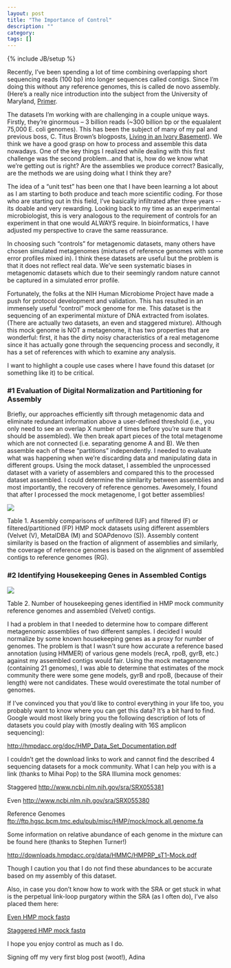 ```yaml
---
layout: post
title: "The Importance of Control"
description: ""
category: 
tags: []
---
```

{% include JB/setup %}
<p>Recently, I’ve been spending a lot of time combining overlapping short sequencing reads (100 bp) into longer sequences called contigs.  Since I’m doing this without any reference genomes, this is called de novo assembly.  (Here’s a really nice introduction into the subject from the University of Maryland, <a href="http://www.cbcb.umd.edu/research/assembly_primer.shtml">Primer</a>.</p>

<p>The datasets I’m working with are challenging in a couple unique ways.  Firstly, they’re ginormous – 3 billion reads (~300 billion bp or the equalalent 75,000 E. coli genomes).  This has been the subject of many of my pal and previous boss, C. Titus Brown’s blogposts, <a href="http://ivory.idyll.org/blog/">Living in an Ivory Basement</a>).  We think we have a good grasp on how to process and assemble this data nowadays.   One of the key things I realized while dealing with this first challenge was the second problem…and that is, how do we know what we’re getting out is right?  Are the assemblies we produce correct?   Basically, are the methods we are using doing what I think they are?</p>

<p>The idea of a “unit test” has been one that I have been learning a lot about as I am starting to both produce and teach more scientific coding.  For those who are starting out in this field, I’ve basically infiltrated after three years -- its doable and very rewarding.  Looking back to my time as an experimental microbiologist, this is very analogous to the requirement of controls for an experiment in that one would ALWAYS require.  In bioinformatics, I have adjusted my perspective to crave the same reassurance.</p>

<p>In choosing such “controls” for metagenomic datasets, many others have chosen simulated metagenomes (mixtures of reference genomes with some error profiles mixed in).  I think these datasets are useful but the problem is that it does not reflect real data.  We’ve seen systematic biases in metagenomic datasets which due to their seemingly random nature cannot be captured in a simulated error profile.</p>

<p>Fortunately, the folks at the NIH Human Microbiome Project have made a push for protocol development and validation.  This has resulted in an immensely useful “control” mock genome for me.  This dataset is the sequencing of an experimental mixture of DNA extracted from isolates.  (There are actually two datasets, an even and staggered mixture).  Although this mock genome is NOT a metagenome, it has two properties that are wonderful:  first, it has the dirty noisy characteristics of a real metagenome since it has actually gone through the sequencing process and secondly, it has a set of references with which to examine any analysis.</p>

<p>I want to highlight a couple use cases where I have found this dataset (or something like it) to be critical.</p>

<h3>#1 Evaluation of Digital Normalization and Partitioning for Assembly</h3>

<p>Briefly, our approaches efficiently sift through metagenomic data and eliminate redundant information above a user-defined threshold (i.e., you only need to see an overlap X number of times before you’re sure that it should be assembled).  We then break apart pieces of the total metagenome which are not connected (i.e. separating genome A and B).  We then assemble each of these “partitions” independently.  I needed to evaluate what was happening when we’re discarding data and manipulating data in different groups.  Using the mock dataset, I assembled the unprocessed dataset with a variety of assemblers and compared this to the processed dataset assembled.  I could determine the similarity between assemblies and most importantly, the recovery of reference genomes.  Awesomely, I found that after I processed the mock metagenome, I got better assemblies!</p>

<img src="./figures/table1.png">

<p>Table 1. Assembly comparisons of unfiltered (UF) and filtered (F) or filtered/partitioned (FP) HMP mock datasets using different assemblers (Velvet (V), MetaIDBA (M) and SOAPdenovo (S)).  Assembly content similarity is based on the fraction of alignment of assemblies and similarly, the coverage of reference genomes is based on the alignment of assembled contigs to reference genomes (RG).</p>

<h3>#2 Identifying Housekeeping Genes in Assembled Contigs</h3>

<img src="./figures/table2.png">

<p> Table 2. Number of housekeeping genes identified in HMP mock community reference genomes and assembled (Velvet) contigs.

<p>I had a problem in that I needed to determine how to compare different metagenomic assemblies of two different samples.  I decided I would normalize by some known housekeeping genes as a proxy for number of genomes.  The problem is that I wasn’t sure how accurate a reference based annotation (using HMMER) of various gene models (recA, rpoB, gyrB, etc.) against my assembled contigs would fair.  Using the mock metagenome (containing 21 genomes), I was able to determine that estimates of the mock community there were some gene models, gyrB and rpoB, (because of their length) were not candidates. These would overestimate the total number of genomes.</p>

<p>If I’ve convinced you that you’d like to control everything in your life too, you probably want to know where you can get this data?  It’s a bit hard to find.  Google would most likely bring you the following description of lots of datasets you could play with (mostly dealing with 16S amplicon sequencing):</p>

<p><a href="http://hmpdacc.org/doc/HMP_Data_Set_Documentation.pdf">http://hmpdacc.org/doc/HMP_Data_Set_Documentation.pdf</a></p>

<p>I couldn’t get the download links to work and cannot find the described 4 sequencing datasets for a mock community.  What I can help you with is a link (thanks to Mihai Pop) to the SRA Illumina mock genomes:</p>

<p>Staggered
<a href="http://www.ncbi.nlm.nih.gov/sra/SRX055381">http://www.ncbi.nlm.nih.gov/sra/SRX055381</a></p>

<p>Even
<a href="http://www.ncbi.nlm.nih.gov/sra/SRX055380">http://www.ncbi.nlm.nih.gov/sra/SRX055380</a></p>

<p>Reference Genomes
<a href="ftp://ftp.hgsc.bcm.tmc.edu/pub/misc/HMP/mock/mock.all.genome.fa">ftp://ftp.hgsc.bcm.tmc.edu/pub/misc/HMP/mock/mock.all.genome.fa</a></p>

<p>Some information on relative abundance of each genome in the mixture can be found here (thanks to Stephen Turner!)</p>

<p><a href="http://downloads.hmpdacc.org/data/HMMC/HMPRP_sT1-Mock.pdf">http://downloads.hmpdacc.org/data/HMMC/HMPRP_sT1-Mock.pdf</a></p>

<p>Though I caution you that I do not find these abundances to be accurate based on my assembly of this dataset.</p>

<p>Also, in case you don’t know how to work with the SRA or get stuck in what is the perpetual link-loop purgatory within the SRA (as I often do), I’ve also placed them here:</p>

<p><a href="http://lyorn.idyll.org/~adina/SRR172902.fastq.gz">Even HMP mock fastq</a></p>

<p><a href="http://lyorn.idyll.org/~adina/SRR172903.fastq.gz">Staggered HMP mock fastq</a></p>

<p>I hope you enjoy control as much as I do.</p>

<p>Signing off my very first blog post (woot!),
Adina</p>

